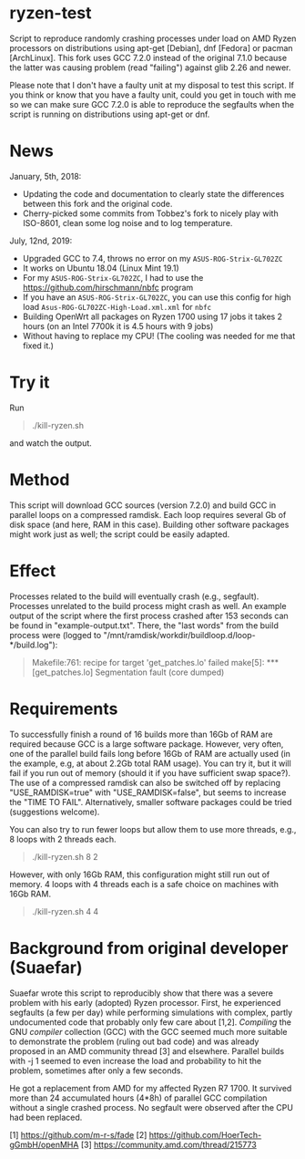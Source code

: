# ryzen-test
Script to reproduce randomly crashing processes under load on AMD Ryzen processors on distributions using apt-get [Debian], dnf [Fedora] or pacman [ArchLinux]. This fork uses GCC 7.2.0 instead of the original 7.1.0 because the latter was causing problem (read "failing") against glib 2.26 and newer.

Please note that I don't have a faulty unit at my disposal to test this script. If you think or know that you have a faulty unit, could you get in touch with me so we can make sure GCC 7.2.0 is able to reproduce the segfaults when the script is running on distributions using apt-get or dnf.

# News
January, 5th, 2018:
* Updating the code and documentation to clearly state the differences between this fork and the original code.
* Cherry-picked some commits from Tobbez's fork to nicely play with ISO-8601, clean some log noise and to log temperature.

July, 12nd, 2019:
* Upgraded GCC to 7.4, throws no error on my `ASUS-ROG-Strix-GL702ZC`
* It works on Ubuntu 18.04 (Linux Mint 19.1)
* For my `ASUS-ROG-Strix-GL702ZC`, I had to use the https://github.com/hirschmann/nbfc program
* If you have an `ASUS-ROG-Strix-GL702ZC`, you can use this config for high load `Asus-ROG-GL702ZC-High-Load.xml.xml` for `nbfc`
* Building OpenWrt all packages on Ryzen 1700 using 17 jobs it takes 2 hours (on an Intel 7700k it is 4.5 hours with 9 jobs)
* Without having to replace my CPU! (The cooling was needed for me that fixed it.)


# Try it
Run

> ./kill-ryzen.sh

and watch the output.

# Method
This script will download GCC sources (version 7.2.0) and build GCC in parallel loops on a compressed ramdisk.
Each loop requires several Gb of disk space (and here, RAM in this case).
Building other software packages might work just as well; the script could be easily adapted.

# Effect
Processes related to the build will eventually crash (e.g., segfault).
Processes unrelated to the build process might crash as well.
An example output of the script where the first process crashed after 153 seconds can be found in "example-output.txt".
There, the "last words" from the build process were (logged to "/mnt/ramdisk/workdir/buildloop.d/loop-*/build.log"):
> Makefile:761: recipe for target 'get_patches.lo' failed
> make[5]: *** [get_patches.lo] Segmentation fault (core dumped)

# Requirements
To successfully finish a round of 16 builds more than 16Gb of RAM are required because GCC is a large software package.
However, very often, one of the parallel build fails long before 16Gb of RAM are actually used (in the example, e.g, at about 2.2Gb total RAM usage).
You can try it, but it will fail if you run out of memory (should it if you have sufficient swap space?).
The use of a compressed ramdisk can also be switched off by replacing "USE_RAMDISK=true" with "USE_RAMDISK=false", but seems to increase the "TIME TO FAIL".
Alternatively, smaller software packages could be tried (suggestions welcome).

You can also try to run fewer loops but allow them to use more threads, e.g., 8 loops with 2 threads each.

> ./kill-ryzen.sh 8 2

However, with only 16Gb RAM, this configuration might still run out of memory.
4 loops with 4 threads each is a safe choice on machines with 16Gb RAM.

> ./kill-ryzen.sh 4 4

# Background from original developer (Suaefar)
Suaefar wrote this script to reproducibly show that there was a severe problem with his early (adopted) Ryzen processor.
First, he experienced segfaults (a few per day) while performing simulations with complex, partly undocumented code that probably only few care about [1,2].
_Compiling_ the GNU _compiler_ collection (GCC) with the GCC seemed much more suitable to demonstrate the problem (ruling out bad code) and was already proposed in an AMD community thread [3] and elsewhere.
Parallel builds with -j 1 seemed to even increase the load and probability to hit the problem, sometimes after only a few seconds.

He got a replacement from AMD for my affected Ryzen R7 1700.
It survived more than 24 accumulated hours (4*8h) of parallel GCC compilation without a single crashed process. No segfault were observed after the CPU had been replaced.

[1] https://github.com/m-r-s/fade
[2] https://github.com/HoerTech-gGmbH/openMHA
[3] https://community.amd.com/thread/215773
